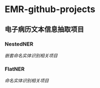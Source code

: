 # EMR-github-projects
## 电子病历文本信息抽取项目

### **NestedNER**
*嵌套命名实体识别相关项目*

### **FlatNER**
*命名实体识别相关项目*




